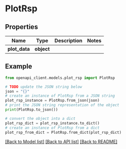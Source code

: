 # PlotRsp


## Properties

Name | Type | Description | Notes
------------ | ------------- | ------------- | -------------
**plot_data** | **object** |  | 

## Example

```python
from openapi_client.models.plot_rsp import PlotRsp

# TODO update the JSON string below
json = "{}"
# create an instance of PlotRsp from a JSON string
plot_rsp_instance = PlotRsp.from_json(json)
# print the JSON string representation of the object
print(PlotRsp.to_json())

# convert the object into a dict
plot_rsp_dict = plot_rsp_instance.to_dict()
# create an instance of PlotRsp from a dict
plot_rsp_from_dict = PlotRsp.from_dict(plot_rsp_dict)
```
[[Back to Model list]](../README.md#documentation-for-models) [[Back to API list]](../README.md#documentation-for-api-endpoints) [[Back to README]](../README.md)


